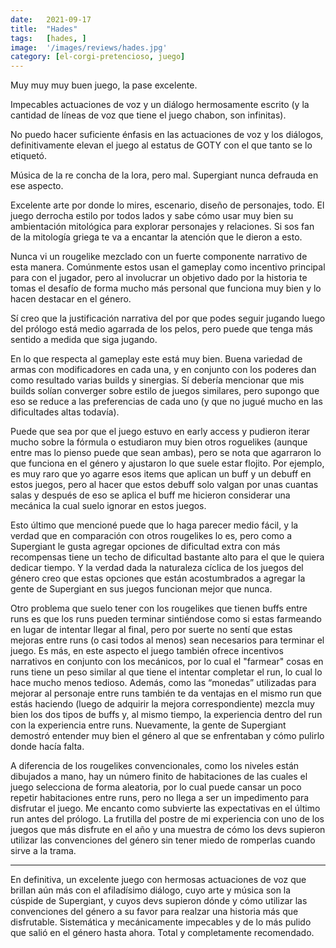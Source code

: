 ```yaml
---
date:   2021-09-17
title:  "Hades"
tags:   [hades, ]
image:  '/images/reviews/hades.jpg'
category: [el-corgi-pretencioso, juego]
---
```

Muy muy muy buen juego, la pase excelente.

Impecables actuaciones de voz y un diálogo hermosamente escrito (y la cantidad de líneas de voz que tiene el juego chabon, son infinitas).

No puedo hacer suficiente énfasis en las actuaciones de voz y los diálogos, definitivamente elevan el juego al estatus de GOTY con el que tanto se lo etiquetó.

Música de la re concha de la lora, pero mal. Supergiant nunca defrauda en ese aspecto.

Excelente arte por donde lo mires, escenario, diseño de personajes, todo. El juego derrocha estilo por todos lados y sabe cómo usar muy bien su ambientación mitológica para explorar personajes y relaciones. Si sos fan de la mitología griega te va a encantar la atención que le dieron a esto.

Nunca vi un rougelike mezclado con un fuerte componente narrativo de esta manera. Comúnmente estos usan el gameplay como incentivo principal para con el jugador, pero al involucrar un objetivo dado por la historia te tomas el desafío de forma mucho más personal que funciona muy bien y lo hacen destacar en el género.

Sí creo que la justificación narrativa del por que podes seguir jugando luego del prólogo está medio agarrada de los pelos, pero puede que tenga más sentido a medida que siga jugando.
 
En lo que respecta al gameplay este está muy bien. Buena variedad de armas con modificadores en cada una, y en conjunto con los poderes dan como resultado varias builds y sinergias. Sí debería mencionar que mis builds solían converger sobre estilo de juegos similares, pero supongo que eso se reduce a las preferencias de cada uno (y que no jugué mucho en las dificultades altas todavía).
 
Puede que sea por que el juego estuvo en early access y pudieron iterar mucho sobre la fórmula o estudiaron muy bien otros roguelikes (aunque entre mas lo pienso puede que sean ambas), pero se nota que agarraron lo que funciona en el género y ajustaron lo que suele estar flojito. Por ejemplo, es muy raro que yo agarre esos items que aplican un buff y un debuff en estos juegos, pero al hacer que estos debuff solo valgan por unas cuantas salas y después de eso se aplica el buff me hicieron considerar una mecánica la cual suelo ignorar en estos juegos.
 
Esto último que mencioné puede que lo haga parecer medio fácil, y la verdad que en comparación con otros rougelikes lo es, pero como a Supergiant le gusta agregar opciones de dificultad extra con más recompensas tiene un techo de dificultad bastante alto para el que le quiera dedicar tiempo. Y la verdad dada la naturaleza cíclica de los juegos del género creo que estas opciones que están acostumbrados a agregar la gente de Supergiant en sus juegos funcionan mejor que nunca.
 
Otro problema que suelo tener con los rougelikes que tienen buffs entre runs es que los runs pueden terminar sintiéndose como si estas farmeando en lugar de intentar llegar al final, pero por suerte no sentí que estas mejoras entre runs (o casi todos al menos) sean necesarios para terminar el juego. Es más, en este aspecto el juego también ofrece incentivos narrativos en conjunto con los mecánicos, por lo cual el "farmear" cosas en runs tiene un peso similar al que tiene el intentar completar el run, lo cual lo hace mucho menos tedioso. Además, como las “monedas” utilizadas para mejorar al personaje entre runs también te da ventajas en el mismo run que estás haciendo (luego de adquirir la mejora correspondiente) mezcla muy bien los dos tipos de buffs y, al mismo tiempo, la experiencia dentro del run con la experiencia entre runs. Nuevamente, la gente de Supergiant demostró entender muy bien el género al que se enfrentaban y cómo pulirlo donde hacía falta.
 
A diferencia de los rougelikes convencionales, como los niveles están dibujados a mano, hay un número finito de habitaciones de las cuales el juego selecciona de forma aleatoria, por lo cual puede cansar un poco repetir habitaciones entre runs, pero no llega a ser un impedimento para disfrutar el juego.
Me encanto como subvierte las expectativas en el último run antes del prólogo. La frutilla del postre de mi experiencia con uno de los juegos que más disfrute en el año y una muestra de cómo los devs supieron utilizar las convenciones del género sin tener miedo de romperlas cuando sirve a la trama.
 
<hr>
 
En definitiva, un excelente juego con hermosas actuaciones de voz que brillan aún más con el afiladísimo diálogo, cuyo arte y música son la cúspide de Supergiant, y cuyos devs supieron dónde y cómo utilizar las convenciones del género a su favor para realzar una historia más que disfrutable. Sistemática y mecánicamente impecables y de lo más pulido que salió en el género hasta ahora. Total y completamente recomendado.
